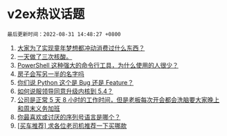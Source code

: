 # v2ex热议话题

`最后更新时间：2022-08-31 14:48:27 +0800`

1. [大家为了实现童年梦想都冲动消费过什么东西？](https://www.v2ex.com/t/876627)
1. [一天做了三次核酸。](https://www.v2ex.com/t/876668)
1. [PowerShell 这种强大的命令行工具，为什么使用的人很少？](https://www.v2ex.com/t/876580)
1. [房子会写另一半的名字吗](https://www.v2ex.com/t/876628)
1. [你们说 Python 这个是 Bug 还是 Feature？](https://www.v2ex.com/t/876494)
1. [如何说服领导同意升级内核到 5.4？](https://www.v2ex.com/t/876571)
1. [公司是正常 5 天 8 小时的工作时间，但是老板每次开会都会洗脑要大家晚上和周末义务加班](https://www.v2ex.com/t/876619)
1. [你最喜欢或讨厌的序列号语言是哪个？](https://www.v2ex.com/t/876615)
1. [[买车推荐] 求各位老司机推荐一下买哪款](https://www.v2ex.com/t/876521)

